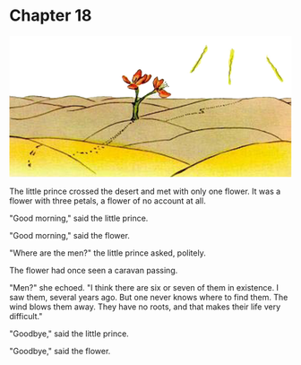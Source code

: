 # Chapter 18

![Image 18-1](assets/18-1.jpg)

The little prince crossed the desert and met with only one flower. It was a flower with three petals, a flower of no account at all.

"Good morning," said the little prince.

"Good morning," said the flower.

"Where are the men?" the little prince asked, politely.

The flower had once seen a caravan passing.

"Men?" she echoed. "I think there are six or seven of them in existence. I saw them, several years ago. But one never knows where to find them. The wind blows them away. They have no roots, and that makes their life very difficult."

"Goodbye," said the little prince.

"Goodbye," said the flower.